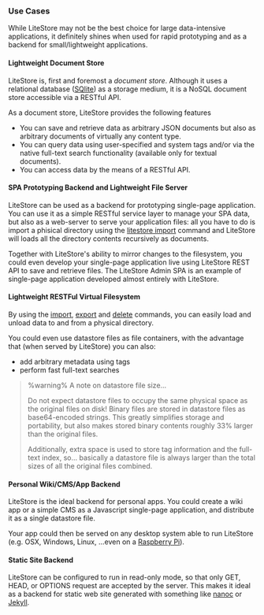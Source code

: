 ### Use Cases

While LiteStore may not be the best choice for large data-intensive applications, it definitely shines when used for rapid prototyping and as a backend for small/lightweight applications.

#### Lightweight Document Store

LiteStore is, first and foremost a _document store_. Although it uses a relational database ([SQlite](http://www.sqlite.org)) as a storage medium, it is a NoSQL document store accessible via a RESTful API.

As a document store, LiteStore provides the following features

* You can save and retrieve data as arbitrary JSON documents but also as arbitrary documents of virtually any content type.
* You can query data using user-specified and system tags and/or via the native full-text search functionality (available only for textual documents).
* You can access data by the means of a RESTful API.

#### SPA Prototyping Backend and Lightweight File Server

LiteStore can be used as a backend for prototyping single-page application. You can use it as a simple RESTful service layer to manage your SPA data, but also as a web-server to serve your application files: all you have to do is import a phisical directory using the [litestore import](class:cmd) command and LiteStore will loads all the directory contents recursively as documents.

Together with LiteStore's ability to mirror changes to the filesystem, you could even develop your single-page application live using LiteStore REST API to save and retrieve files. The LiteStore Admin SPA is an example of single-page application developed almost entirely with LiteStore. 

#### Lightweight RESTFul Virtual Filesystem

By using the [import](class:cmd), [export](class:cmd) and [delete](class:cmd) commands, you can easily load and unload data to and from a physical directory.

You could even use datastore files as file containers, with the advantage that (when served by LiteStore) you can also:

* add arbitrary metadata using tags
* perform fast full-text searches

> %warning%
> A note on datastore file size...
> 
> Do not expect datastore files to occupy the same physical space as the original files on disk! Binary files are stored in datastore files as base64-encoded strings. This greatly simplifies storage and portability, but also makes stored binary contents roughly 33% larger than the original files. 
>
> Additionally, extra space is used to store tag information and the full-text index, so... basically a datastore file is always larger than the total sizes of all the original files combined. 

#### Personal Wiki/CMS/App Backend

LiteStore is the ideal backend for personal apps. You could create a wiki app or a simple CMS as a Javascript single-page application, and distribute it as a single datastore file.

Your app could then be served on any desktop system able to run LiteStore (e.g. OSX, Windows, Linux, ...even on a [Raspberry Pi](https://www.raspberrypi.org)).

#### Static Site Backend

LiteStore can be configured to run in read-only mode, so that only GET, HEAD, or OPTIONS request are accepted by the server. This makes it ideal as a backend for static web site generated with something like [nanoc](http://nanoc.ws) or [Jekyll](http://jekyllrb.com).
